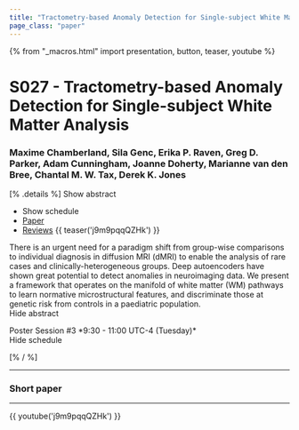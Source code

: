 ```yaml
---
title: "Tractometry-based Anomaly Detection for Single-subject White Matter Analysis"
page_class: "paper"
---
```


{% from "_macros.html" import presentation, button, teaser, youtube %}

# S027 - Tractometry-based Anomaly Detection for Single-subject White Matter Analysis

### Maxime Chamberland, Sila Genc, Erika P. Raven, Greg D. Parker, Adam Cunningham, Joanne Doherty, Marianne van den Bree, Chantal M. W. Tax, Derek K. Jones

[% .details %]
<a class="toggle_visibility" data-selector=".abstract" data-level="3">Show abstract</a>
- <a class="toggle_visibility" data-selector=".schedule" data-level="3">Show schedule</a>
- <a href="https://openreview.net/pdf?id=heX-Rk0TE0">Paper</a>
- <a href="https://openreview.net/forum?id=heX-Rk0TE0">Reviews</a>
{{ teaser('j9m9pqqQZHk') }}

<p>
    <span class="abstract">
        There is an urgent need for a paradigm shift from group-wise comparisons to individual diagnosis in diffusion MRI (dMRI) to enable the analysis of rare cases and clinically-heterogeneous groups. Deep autoencoders have shown great potential to detect anomalies in neuroimaging data. We present a framework that operates on the manifold of white matter (WM) pathways to learn normative microstructural features, and discriminate those at genetic risk from controls in a paediatric population. 
        <br>
        <span class="actions"><a class="toggle_visibility" data-level="2">Hide abstract</a></span>
    </span>
</p>

<p>
    <span class="schedule">
        Poster Session #3 *9:30 - 11:00 UTC-4 (Tuesday)*
        <br>
        <span class="actions"><a class="toggle_visibility" data-level="2">Hide schedule</a></span>
    </span>
</p>

<!-- {{ button("Access paper channel", "https://chat.midl.io/channel/s027") }} -->
[% / %]

---

### Short paper

---

{{ youtube('j9m9pqqQZHk') }}